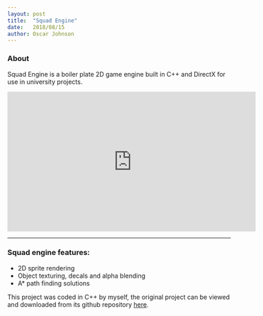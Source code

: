 ```yaml
---
layout: post
title:  "Squad Engine"
date:   2018/08/15
author: Oscar Johnson
---
```

### About
Squad Engine is a boiler plate 2D game engine built in C++ and DirectX for use in university projects.

<iframe width="560" height="315" src="https://www.youtube.com/embed/gVPoOwPXrd8" frameborder="0" allow="accelerometer; autoplay; encrypted-media; gyroscope; picture-in-picture" allowfullscreen></iframe>

---

### Squad engine features:
- 2D sprite rendering
- Object texturing, decals and alpha blending
- A* path finding solutions

This project was coded in C++ by myself, the original project can be viewed and downloaded from its github repository [here](https://github.com/JohnnersUK/Squad-Engine). 

